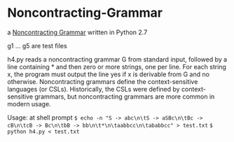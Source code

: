 Noncontracting-Grammar
======================

a [Noncontracting Grammar](http://en.wikipedia.org/wiki/Noncontracting_grammar) written in Python 2.7

g1 ... g5 are test files 

h4.py reads a noncontracting grammar G from standard input,
  followed by a line containing * and then zero or more strings,
  one per line. For each string x, the program must output the 
  line yes if x is derivable from G and no otherwise. Noncontracting 
  grammars define the context-sensitive languages (or CSLs). 
  Historically, the CSLs were defined by context-sensitive grammars, 
  but noncontracting grammars are more common in modern usage.

Usage: at shell prompt
    `$ echo -n "S -> abc\n\tS -> aSBc\n\tBc -> cB\n\tcB -> Bc\n\tbB -> bb\n\t*\n\taabbcc\n\tababbcc" > test.txt`
    `$ python h4.py < test.txt`
